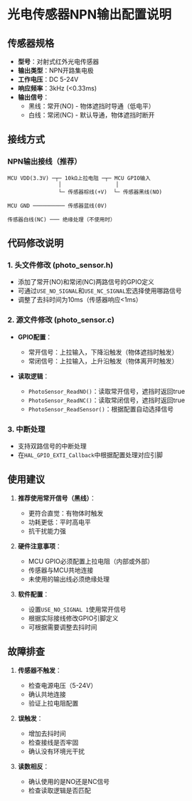 # 光电传感器NPN输出配置说明

## 传感器规格
- **型号**：对射式红外光电传感器
- **输出类型**：NPN开路集电极
- **工作电压**：DC 5-24V
- **响应频率**：3kHz (<0.33ms)
- **输出信号**：
  - 黑线：常开(NO) - 物体遮挡时导通（低电平）
  - 白线：常闭(NC) - 默认导通，物体遮挡时断开

## 接线方式

### NPN输出接线（推荐）
```
MCU VDD(3.3V) ─┬─ 10kΩ上拉电阻 ─┬─ MCU GPIO输入
                │                 │
                └─ 传感器棕线(+V)  └─ 传感器黑线(NO)
                                    
MCU GND ────────── 传感器蓝线(0V)

传感器白线(NC) ─── 绝缘处理（不使用时）
```

## 代码修改说明

### 1. 头文件修改 (photo_sensor.h)
- 添加了常开(NO)和常闭(NC)两路信号的GPIO定义
- 可通过`USE_NO_SIGNAL`和`USE_NC_SIGNAL`宏选择使用哪路信号
- 调整了去抖时间为10ms（传感器响应<1ms）

### 2. 源文件修改 (photo_sensor.c)
- **GPIO配置**：
  - 常开信号：上拉输入，下降沿触发（物体遮挡时触发）
  - 常闭信号：上拉输入，上升沿触发（物体离开时触发）
  
- **读取逻辑**：
  - `PhotoSensor_ReadNO()`：读取常开信号，遮挡时返回true
  - `PhotoSensor_ReadNC()`：读取常闭信号，遮挡时返回true
  - `PhotoSensor_ReadSensor()`：根据配置自动选择信号

### 3. 中断处理
- 支持双路信号的中断处理
- 在`HAL_GPIO_EXTI_Callback`中根据配置处理对应引脚

## 使用建议

1. **推荐使用常开信号（黑线）**：
   - 更符合直觉：有物体时触发
   - 功耗更低：平时高电平
   - 抗干扰能力强

2. **硬件注意事项**：
   - MCU GPIO必须配置上拉电阻（内部或外部）
   - 传感器与MCU共地连接
   - 未使用的输出线必须绝缘处理

3. **软件配置**：
   - 设置`USE_NO_SIGNAL 1`使用常开信号
   - 根据实际接线修改GPIO引脚定义
   - 可根据需要调整去抖时间

## 故障排查

1. **传感器不触发**：
   - 检查电源电压（5-24V）
   - 确认共地连接
   - 验证上拉电阻配置

2. **误触发**：
   - 增加去抖时间
   - 检查接线是否牢固
   - 确认没有环境光干扰

3. **读数相反**：
   - 确认使用的是NO还是NC信号
   - 检查读取逻辑是否匹配